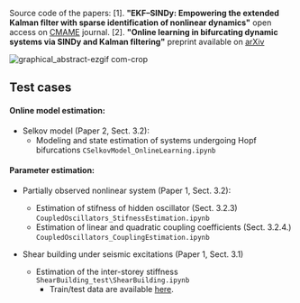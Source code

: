 Source code of the papers:
[1].  **"EKF–SINDy: Empowering the extended Kalman filter with sparse identification of nonlinear dynamics"** open access on [CMAME](https://www.sciencedirect.com/science/article/pii/S0045782524005206) journal.
[2]. **"Online learning in bifurcating dynamic systems via SINDy and Kalman filtering"** preprint available on [arXiv](https://arxiv.org/abs/2411.04842)

![graphical_abstract-ezgif com-crop](https://github.com/ContiPaolo/EKF-SINDy/assets/51111500/d94bc746-9b4f-4830-a5b3-8ed06041652f)

## Test cases 
#### Online model estimation:
- Selkov model (Paper 2, Sect. 3.2):
  - Modeling and state estimation of systems undergoing Hopf bifurcations `CSelkovModel_OnlineLearning.ipynb`
    
#### Parameter estimation:
- Partially observed nonlinear system (Paper 1, Sect. 3.2):
  - Estimation of stifness of hidden oscillator (Sect. 3.2.3) `CoupledOscillators_StifnessEstimation.ipynb`
  - Estimation of linear and quadratic coupling coefficients (Sect. 3.2.4.) `CoupledOscillators_CouplingEstimation.ipynb`
  
- Shear building under seismic excitations (Paper 1, Sect. 3.1)
  - Estimation of the inter-storey stiffness `ShearBuilding_test\ShearBuilding.ipynb`
    - Train/test data are available [here](https://zenodo.org/records/11581079).


